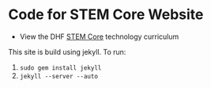 # Code for STEM Core Website

* View the DHF [STEM Core](http://www.stemcore.com/) technology curriculum

This site is build using jekyll. To run:

1. `sudo gem install jekyll`
2. `jekyll --server --auto`

